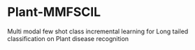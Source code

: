 # Plant-MMFSCIL
Multi modal few shot class incremental learning for Long tailed classification on Plant disease recognition
